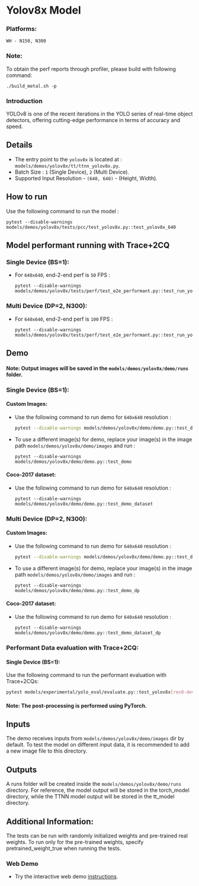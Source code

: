 # Yolov8x Model

### Platforms:
    WH - N150, N300

### Note:


To obtain the perf reports through profiler, please build with following command:
```
./build_metal.sh -p
```


### Introduction
YOLOv8 is one of the recent iterations in the YOLO series of real-time object detectors, offering cutting-edge performance in terms of accuracy and speed.

## Details

- The entry point to the `yolov8x` is located at : `models/demos/yolov8x/tt/ttnn_yolov8x.py`.
- Batch Size : `1` (Single Device), `2` (Multi Device).
- Supported Input Resolution - `(640, 640)` - (Height, Width).


## How to run
Use the following command to run the model :
```
pytest --disable-warnings models/demos/yolov8x/tests/pcc/test_yolov8x.py::test_yolov8x_640
```

## Model performant running with Trace+2CQ

### Single Device (BS=1):
- For `640x640`, end-2-end perf is `50` FPS :

  ```
  pytest --disable-warnings models/demos/yolov8x/tests/perf/test_e2e_performant.py::test_run_yolov8x_performant
  ```

### Multi Device (DP=2, N300):

- For `640x640`, end-2-end perf is `100` FPS :

  ```
  pytest --disable-warnings models/demos/yolov8x/tests/perf/test_e2e_performant.py::test_run_yolov8x_performant_dp
  ```

## Demo

#### Note: Output images will be saved in the `models/demos/yolov8x/demo/runs` folder.

### Single Device (BS=1):

#### Custom Images:

- Use the following command to run demo for `640x640` resolution :

    ```bash
    pytest --disable-warnings models/demos/yolov8x/demo/demo.py::test_demo
    ```

- To use a different image(s) for demo, replace your image(s) in the image path `models/demos/yolov8x/demo/images` and run :

  ```
  pytest --disable-warnings models/demos/yolov8x/demo/demo.py::test_demo
  ```

#### Coco-2017 dataset:

- Use the following command to run demo for `640x640` resolution :

  ```
  pytest --disable-warnings models/demos/yolov8x/demo/demo.py::test_demo_dataset
  ```

### Multi Device (DP=2, N300):

#### Custom Images:

- Use the following command to run demo for `640x640` resolution :

  ```bash
  pytest --disable-warnings models/demos/yolov8x/demo/demo.py::test_demo_dp
  ```

- To use a different image(s) for demo, replace your image(s) in the image path `models/demos/yolov8x/demo/images` and run :

  ```
  pytest --disable-warnings models/demos/yolov8x/demo/demo.py::test_demo_dp
  ```

#### Coco-2017 dataset:

- Use the following command to run demo for `640x640` resolution :

  ```
  pytest --disable-warnings models/demos/yolov8x/demo/demo.py::test_demo_dataset_dp
  ```


### Performant Data evaluation with Trace+2CQ:

#### Single Device (BS=1):

Use the following command to run the performant evaluation with Trace+2CQs:

```sh
pytest models/experimental/yolo_eval/evaluate.py::test_yolov8x[res0-device_params0-tt_model]
```

#### Note: The post-processing is performed using PyTorch.

## Inputs
The demo receives inputs from `models/demos/yolov8x/demo/images` dir by default. To test the model on different input data, it is recommended to add a new image file to this directory.

## Outputs
A runs folder will be created inside the `models/demos/yolov8x/demo/runs` directory. For reference, the model output will be stored in the torch_model directory, while the TTNN model output will be stored in the tt_model directory.

## Additional Information:
The tests can be run with  randomly initialized weights and pre-trained real weights.  To run only for the pre-trained weights, specify pretrained_weight_true when running the tests.

### Web Demo
- Try the interactive web demo [instructions](https://github.com/tenstorrent/tt-metal/blob/main/models/demos/yolov8x/web_demo/README.md).
